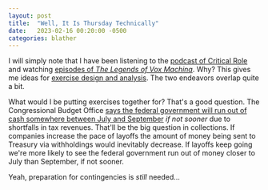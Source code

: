 ```yaml
---
layout: post
title:  "Well, It Is Thursday Technically"
date:   2023-02-16 00:20:00 -0500
categories: blather
---
```

I will simply note that I have been listening to the [podcast of Critical Role](https://critrole.com/podcast/) and watching [episodes of *The Legends of Vox Machina*](https://en.wikipedia.org/w/index.php?title=The_Legend_of_Vox_Machina&oldid=1139537661).  Why?  This gives me ideas for [exercise design and analysis](https://training.fema.gov/is/courseoverview.aspx?code=IS-120.c&lang=en).  The two endeavors overlap quite a bit.

What would I be putting exercises together for?  That's a good question.  The Congressional Budget Office [says the federal government will run out of cash somewhere between July and September](https://www.theguardian.com/business/2023/feb/15/us-treasury-default-debt-ceiling) *if not sooner* due to shortfalls in tax revenues.  That'll be the big question in collections.  If companies increase the pace of layoffs the amount of money being sent to Treasury via withholdings would inevitably decrease.  If layoffs keep going we're more likely to see the federal government run out of money closer to July than September, if not sooner.

Yeah, preparation for contingencies is *still* needed...
